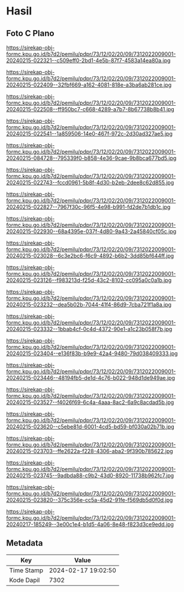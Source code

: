 # Hasil

## Foto C Plano

https://sirekap-obj-formc.kpu.go.id/b7d2/pemilu/pdpr/73/12/02/20/09/7312022009001-20240215-022321--c509eff0-2bd1-4e5b-87f7-4583a14ea80a.jpg

https://sirekap-obj-formc.kpu.go.id/b7d2/pemilu/pdpr/73/12/02/20/09/7312022009001-20240215-022409--32fbf669-a162-4081-818e-a3ba6ab281ce.jpg

https://sirekap-obj-formc.kpu.go.id/b7d2/pemilu/pdpr/73/12/02/20/09/7312022009001-20240215-022508--ff950bc7-c668-4289-a7b7-8b67738b8b41.jpg

https://sirekap-obj-formc.kpu.go.id/b7d2/pemilu/pdpr/73/12/02/20/09/7312022009001-20240215-022541--1a859506-14e0-467f-972c-2d30ad327ae5.jpg

https://sirekap-obj-formc.kpu.go.id/b7d2/pemilu/pdpr/73/12/02/20/09/7312022009001-20240215-084728--795339f0-b858-4e36-9cae-9b8bca677bd5.jpg

https://sirekap-obj-formc.kpu.go.id/b7d2/pemilu/pdpr/73/12/02/20/09/7312022009001-20240215-022743--fccd0961-5b8f-4d30-b2eb-2dee8c62d855.jpg

https://sirekap-obj-formc.kpu.go.id/b7d2/pemilu/pdpr/73/12/02/20/09/7312022009001-20240215-022827--7967f30c-96f5-4e98-b991-fd2de7b1db1c.jpg

https://sirekap-obj-formc.kpu.go.id/b7d2/pemilu/pdpr/73/12/02/20/09/7312022009001-20240215-022930--68a4395e-037f-4d80-9a43-2a45840cf05c.jpg

https://sirekap-obj-formc.kpu.go.id/b7d2/pemilu/pdpr/73/12/02/20/09/7312022009001-20240215-023028--6c3e2bc6-f6c9-4892-b6b2-3dd85bf644ff.jpg

https://sirekap-obj-formc.kpu.go.id/b7d2/pemilu/pdpr/73/12/02/20/09/7312022009001-20240215-023126--f983213d-f25d-43c2-8102-cc095a0c0a1b.jpg

https://sirekap-obj-formc.kpu.go.id/b7d2/pemilu/pdpr/73/12/02/20/09/7312022009001-20240215-023232--dea5b02b-7044-41f4-86d9-7cba721f1a8a.jpg

https://sirekap-obj-formc.kpu.go.id/b7d2/pemilu/pdpr/73/12/02/20/09/7312022009001-20240215-023332--1bbab4cf-0c4d-4372-90e1-a1c23b058f7b.jpg

https://sirekap-obj-formc.kpu.go.id/b7d2/pemilu/pdpr/73/12/02/20/09/7312022009001-20240215-023404--e136f83b-b9e9-42a4-9480-79d038409333.jpg

https://sirekap-obj-formc.kpu.go.id/b7d2/pemilu/pdpr/73/12/02/20/09/7312022009001-20240215-023446--48194fb5-de1d-4c76-b022-948d1de949ae.jpg

https://sirekap-obj-formc.kpu.go.id/b7d2/pemilu/pdpr/73/12/02/20/09/7312022009001-20240215-023527--f4026f69-6c4a-4aaa-8ac2-6a9c8acdad5b.jpg

https://sirekap-obj-formc.kpu.go.id/b7d2/pemilu/pdpr/73/12/02/20/09/7312022009001-20240215-023620--c5ebe81d-6001-4cd5-bd59-bf030a02b71b.jpg

https://sirekap-obj-formc.kpu.go.id/b7d2/pemilu/pdpr/73/12/02/20/09/7312022009001-20240215-023703--ffe2622a-f228-4306-aba2-9f390b785622.jpg

https://sirekap-obj-formc.kpu.go.id/b7d2/pemilu/pdpr/73/12/02/20/09/7312022009001-20240215-023745--9adbda88-c9b2-43d0-8920-11738b962fc7.jpg

https://sirekap-obj-formc.kpu.go.id/b7d2/pemilu/pdpr/73/12/02/20/09/7312022009001-20240215-023820--375c356e-cc5a-45d2-91fe-f569db5d0f0d.jpg

https://sirekap-obj-formc.kpu.go.id/b7d2/pemilu/pdpr/73/12/02/20/09/7312022009001-20240217-185249--3e00c1e4-b1d5-4a06-8e48-f823d3ce9edd.jpg


## Metadata

| Key        | Value               |
| ---------- | ------------------- |
| Time Stamp | 2024-02-17 19:02:50 |
| Kode Dapil | 7302                |



